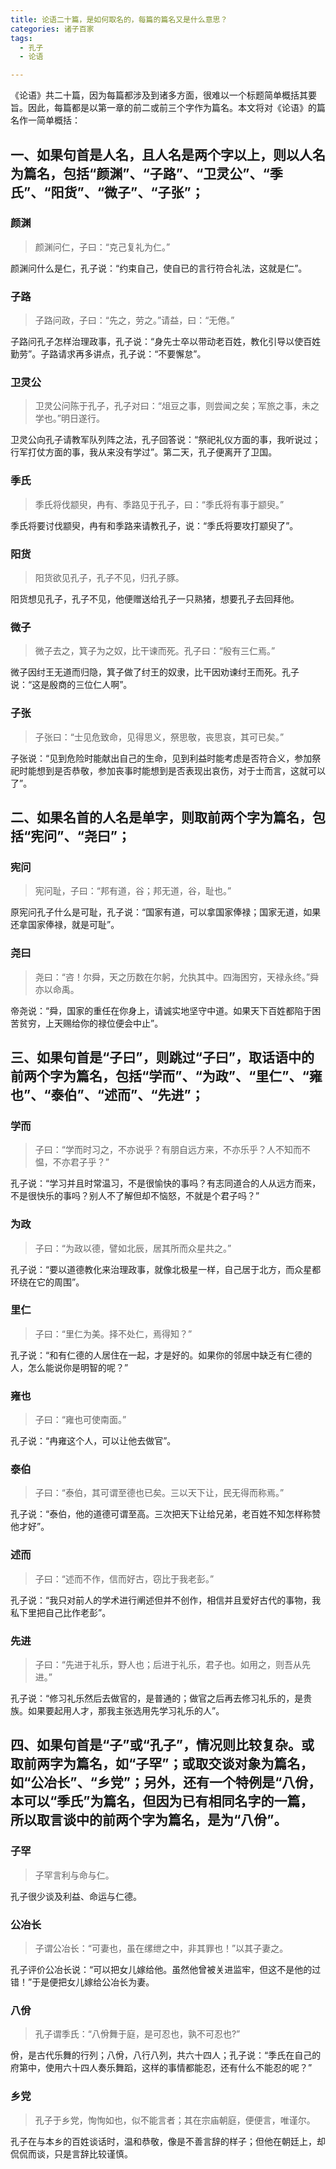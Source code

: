 ```yaml
---
title: 论语二十篇，是如何取名的，每篇的篇名又是什么意思？
categories: 诸子百家
tags: 
  - 孔子
  - 论语

---
```



《论语》共二十篇，因为每篇都涉及到诸多方面，很难以一个标题简单概括其要旨。因此，每篇都是以第一章的前二或前三个字作为篇名。本文将对《论语》的篇名作一简单概括：


## 一、如果句首是人名，且人名是两个字以上，则以人名为篇名，包括“颜渊”、“子路”、“卫灵公”、“季氏”、“阳货”、“微子”、“子张”；

### 颜渊

> 颜渊问仁，子曰：“克己复礼为仁。”

颜渊问什么是仁，孔子说：“约束自己，使自已的言行符合礼法，这就是仁”。

### 子路

> 子路问政，子曰：“先之，劳之。”请益，曰：“无倦。”

子路问孔子怎样治理政事，孔子说：“身先士卒以带动老百姓，教化引导以使百姓勤劳”。子路请求再多讲点，孔子说：“不要懈怠”。

### 卫灵公

> 卫灵公问陈于孔子，孔子对曰：“俎豆之事，则尝闻之矣；军旅之事，未之学也。”明日遂行。

卫灵公向孔子请教军队列阵之法，孔子回答说：“祭祀礼仪方面的事，我听说过；行军打仗方面的事，我从来没有学过”。第二天，孔子便离开了卫国。

### 季氏

> 季氏将伐颛臾，冉有、季路见于孔子，曰：“季氏将有事于颛臾。”

季氏将要讨伐颛臾，冉有和季路来请教孔子，说：“季氏将要攻打颛臾了”。

### 阳货

> 阳货欲见孔子，孔子不见，归孔子豚。

阳货想见孔子，孔子不见，他便赠送给孔子一只熟猪，想要孔子去回拜他。

### 微子

> 微子去之，箕子为之奴，比干谏而死。孔子曰：“殷有三仁焉。”

微子因纣王无道而归隐，箕子做了纣王的奴隶，比干因劝谏纣王而死。孔子说：“这是殷商的三位仁人啊”。

### 子张

> 子张曰：“士见危致命，见得思义，祭思敬，丧思哀，其可已矣。”

子张说：“见到危险时能献出自己的生命，见到利益时能考虑是否符合义，参加祭祀时能想到是否恭敬，参加丧事时能想到是否表现出哀伤，对于士而言，这就可以了”。



## 二、如果名首的人名是单字，则取前两个字为篇名，包括“宪问”、“尧曰”；

### 宪问

> 宪问耻，子曰：“邦有道，谷；邦无道，谷，耻也。”

原宪问孔子什么是可耻，孔子说：“国家有道，可以拿国家俸禄；国家无道，如果还拿国家俸禄，就是可耻”。

### 尧曰

> 尧曰：“咨！尔舜，天之历数在尔躬，允执其中。四海困穷，天禄永终。”舜亦以命禹。

帝尧说：“舜，国家的重任在你身上，请诚实地坚守中道。如果天下百姓都陷于困苦贫穷，上天赐给你的禄位便会中止”。



## 三、如果句首是“子曰”，则跳过“子曰”，取话语中的前两个字为篇名，包括“学而”、“为政”、“里仁”、“雍也”、“泰伯”、“述而”、“先进”；

### 学而

> 子曰：“学而时习之，不亦说乎？有朋自远方来，不亦乐乎？人不知而不愠，不亦君子乎？”

孔子说：“学习并且时常温习，不是很愉快的事吗？有志同道合的人从远方而来，不是很快乐的事吗？别人不了解但却不恼怒，不就是个君子吗？”

### 为政

> 子曰：“为政以德，譬如北辰，居其所而众星共之。”

孔子说：“要以道德教化来治理政事，就像北极星一样，自己居于北方，而众星都环绕在它的周围”。

### 里仁

> 子曰：“里仁为美。择不处仁，焉得知？”

孔子说：“和有仁德的人居住在一起，才是好的。如果你的邻居中缺乏有仁德的人，怎么能说你是明智的呢？”

### 雍也

> 子曰：“雍也可使南面。”

孔子说：“冉雍这个人，可以让他去做官”。

### 泰伯

> 子曰：“泰伯，其可谓至德也已矣。三以天下让，民无得而称焉。”

孔子说：“泰伯，他的道德可谓至高。三次把天下让给兄弟，老百姓不知怎样称赞他才好”。

### 述而

> 子曰：“述而不作，信而好古，窃比于我老彭。”

孔子说：“我只对前人的学术进行阐述但并不创作，相信并且爱好古代的事物，我私下里把自己比作老彭”。

### 先进

> 子曰：“先进于礼乐，野人也；后进于礼乐，君子也。如用之，则吾从先进。”

孔子说：“修习礼乐然后去做官的，是普通的；做官之后再去修习礼乐的，是贵族。如果要起用人才，那我主张选用先学习礼乐的人”。



## 四、如果句首是“子”或“孔子”，情况则比较复杂。或取前两字为篇名，如“子罕”；或取交谈对象为篇名，如“公冶长”、“乡党”；另外，还有一个特例是“八佾，本可以“季氏”为篇名，但因为已有相同名字的一篇，所以取言谈中的前两个字为篇名，是为“八佾”。

### 子罕

> 子罕言利与命与仁。

孔子很少谈及利益、命运与仁德。

### 公冶长

> 子谓公冶长：“可妻也，虽在缧绁之中，非其罪也！”以其子妻之。

孔子评价公冶长说：“可以把女儿嫁给他。虽然他曾被关进监牢，但这不是他的过错！”于是便把女儿嫁给公冶长为妻。

### 八佾

> 孔子谓季氏：“八佾舞于庭，是可忍也，孰不可忍也?”

佾，是古代乐舞的行列；八佾，八行八列，共六十四人；孔子说：“季氏在自己的府第中，使用六十四人奏乐舞蹈，这样的事情都能忍，还有什么不能忍的呢？”

### 乡党

> 孔子于乡党，恂恂如也，似不能言者；其在宗庙朝庭，便便言，唯谨尔。

孔子在与本乡的百姓谈话时，温和恭敬，像是不善言辞的样子；但他在朝廷上，却侃侃而谈，只是言辞比较谨慎。